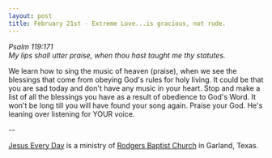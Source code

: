 ```yaml
---
layout: post
title: February 21st - Extreme Love...is gracious, not rude.
---
```


_Psalm 119:171  
My lips shall utter praise, when thou hast taught me thy statutes._

We learn how to sing the music of heaven (praise), when we see the
blessings that come from obeying God's rules for holy living. It
could be that you are sad today and don't have any music in your
heart. Stop and make a list of all the blessings you have as a result
of obedience to God's Word. It won't be long till you will have found
your song again. Praise your God. He's leaning over listening for
YOUR voice.

 --

<a href=http://jesuseveryday.net>Jesus Every Day</a> is a ministry of <a href=http://rodgersbaptist.net>Rodgers Baptist Church</a> in Garland, Texas.
